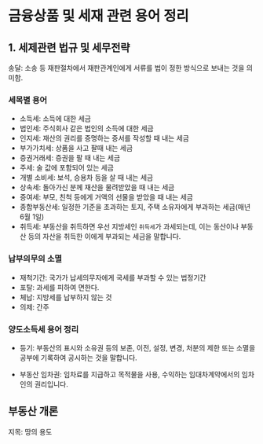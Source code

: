 # 금융상품 및 세재 관련 용어 정리

## 1. 세제관련 법규 및 세무전략

송달: 소송 등 재판절차에서 재판관계인에게 서류를 법이 정한 방식으로 보내는 것을 의미함.

### 세목별 용어

- 소득세: 소득에 대한 세금
- 법인세: 주식회사 같은 법인의 소득에 대한 세금
- 인지세: 재산의 권리를 증명하는 증서를 작성할 때 내는 세금
- 부가가치세: 상품을 사고 팔때 내는 세금
- 증권거래세: 증권을 팔 때 내는 세금
- 주세: 술 값에 포함되어 있는 세금
- 개별 소비세: 보석, 승용차 등을 살 때 내는 세금
- 상속세: 돌아가신 분께 재산을 물려받았을 때 내는 세금
- 증여세: 부모, 친척 등에게 거액의 선물을 받았을 때 내는 세금
- 종합부동산세: 일정한 기준을 초과하는 토지, 주택 소유자에게 부과하는 세금(매년 6월 1일)
- 취득세: 부동산을 취득하면 우선 지방세인 `취득세`가 과세되는데, 이는 동산이나 부동산 등의 자산을 취득한 이에게 부과되는 세금을 말합니다.

### 납부의무의 소멸

- 재척기간: 국가가 납세의무자에게 국세를 부과할 수 있는 법정기간
- 포탈: 과세를 피하여 면한다.
- 체납: 지방세를 납부하지 않는 것
- 의제: 간주

### 양도소득세 용어 정리

- 등기: 부동산의 표시와 소유권 등의 보존, 이전, 설정, 변경, 처분의 제한 또는 소멸을 공부에 기록하여 공시하는 것을 말합니다.

- 부동산 임차권: 임차료를 지급하고 목적물을 사용, 수익하는 임대차계약에서의 임차인의 권리입니다.


## 부동산 개론

지목: 땅의 용도

